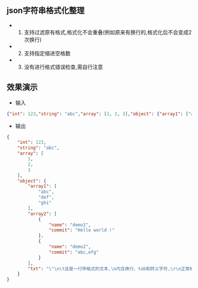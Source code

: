 ## json字符串格式化整理

* 1. 支持过滤原有格式,格式化不会重叠(例如原来有换行的,格式化后不会变成2次换行)

* 2. 支持指定缩进空格数

* 3. 没有进行格式错误检查,需自行注意

## 效果演示

* 输入
```json
{"int": 123,"string": "abc","array": [1, 2, 3],"object": {"array1": ["abc", "def", "ghi"],"array2":[{"name": "demo1","commit": "Hello world !"},{"name": "demo2","commit": "abc,efg"}],"txt":"\"\n\t这是一行带格式的文本,\n内含换行、tab和转义字符,\r\n正常格式化理应保留原有的样子\""}}
```

* 输出
```json
{
    "int": 123,
    "string": "abc",
    "array": [
        1,
        2,
        3
    ],
    "object": {
        "array1": [
            "abc",
            "def",
            "ghi"
        ],
        "array2": [
            {
                "name": "demo1",
                "commit": "Hello world !"
            },
            {
                "name": "demo2",
                "commit": "abc,efg"
            }
        ],
        "txt": "\"\n\t这是一行带格式的文本,\n内含换行、tab和转义字符,\r\n正常格式化理应保留原有的样子\""
    }
}
```
